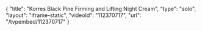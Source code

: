 {
    "title": "Korres Black Pine Firming and Lifting Night Cream",
    "type": "solo",
    "layout": "iframe-static",
    "videoId": "112370717",
    "url": "\/tvpembed\/112370717"
}